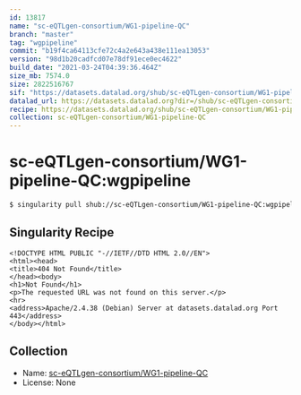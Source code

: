 ```yaml
---
id: 13817
name: "sc-eQTLgen-consortium/WG1-pipeline-QC"
branch: "master"
tag: "wgpipeline"
commit: "b19f4ca64113cfe72c4a2e643a438e111ea13053"
version: "98d1b20cadfcd07e78df91ece0ec4622"
build_date: "2021-03-24T04:39:36.464Z"
size_mb: 7574.0
size: 2822516767
sif: "https://datasets.datalad.org/shub/sc-eQTLgen-consortium/WG1-pipeline-QC/wgpipeline/2021-03-24-b19f4ca6-98d1b20c/98d1b20cadfcd07e78df91ece0ec4622.sif"
datalad_url: https://datasets.datalad.org?dir=/shub/sc-eQTLgen-consortium/WG1-pipeline-QC/wgpipeline/2021-03-24-b19f4ca6-98d1b20c/
recipe: https://datasets.datalad.org/shub/sc-eQTLgen-consortium/WG1-pipeline-QC/wgpipeline/2021-03-24-b19f4ca6-98d1b20c/Singularity
collection: sc-eQTLgen-consortium/WG1-pipeline-QC
---
```


# sc-eQTLgen-consortium/WG1-pipeline-QC:wgpipeline

```bash
$ singularity pull shub://sc-eQTLgen-consortium/WG1-pipeline-QC:wgpipeline
```

## Singularity Recipe

```singularity
<!DOCTYPE HTML PUBLIC "-//IETF//DTD HTML 2.0//EN">
<html><head>
<title>404 Not Found</title>
</head><body>
<h1>Not Found</h1>
<p>The requested URL was not found on this server.</p>
<hr>
<address>Apache/2.4.38 (Debian) Server at datasets.datalad.org Port 443</address>
</body></html>
```

## Collection

 - Name: [sc-eQTLgen-consortium/WG1-pipeline-QC](https://github.com/sc-eQTLgen-consortium/WG1-pipeline-QC)
 - License: None


